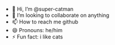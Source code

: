 - 👋 Hi, I’m @super-catman
- 💞️ I’m looking to collaborate on anything
- 📫 How to reach me github
- 😄 Pronouns: he/him
- ⚡ Fun fact: i like cats
